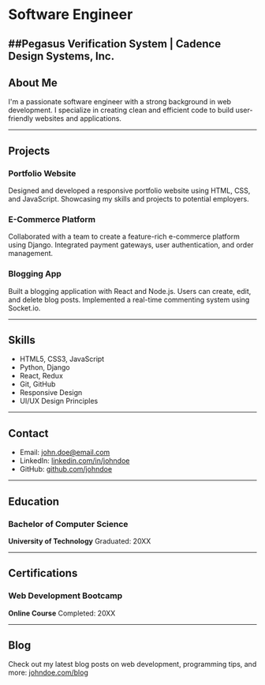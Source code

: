 # Software Engineer
##Pegasus Verification System | Cadence Design Systems, Inc.
---

## About Me

I'm a passionate software engineer with a strong background in web development. I specialize in creating clean and efficient code to build user-friendly websites and applications.

---

## Projects

### Portfolio Website
Designed and developed a responsive portfolio website using HTML, CSS, and JavaScript. Showcasing my skills and projects to potential employers.

### E-Commerce Platform
Collaborated with a team to create a feature-rich e-commerce platform using Django. Integrated payment gateways, user authentication, and order management.

### Blogging App
Built a blogging application with React and Node.js. Users can create, edit, and delete blog posts. Implemented a real-time commenting system using Socket.io.

---

## Skills

- HTML5, CSS3, JavaScript
- Python, Django
- React, Redux
- Git, GitHub
- Responsive Design
- UI/UX Design Principles

---

## Contact

- Email: john.doe@email.com
- LinkedIn: [linkedin.com/in/johndoe](https://www.linkedin.com/in/johndoe)
- GitHub: [github.com/johndoe](https://github.com/johndoe)

---

## Education

### Bachelor of Computer Science
**University of Technology**
Graduated: 20XX

---

## Certifications

### Web Development Bootcamp
**Online Course**
Completed: 20XX

---

## Blog

Check out my latest blog posts on web development, programming tips, and more: [johndoe.com/blog](https://www.johndoe.com/blog)

